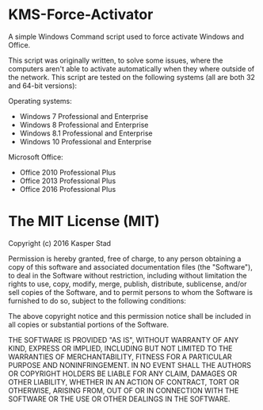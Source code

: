 # KMS-Force-Activator
A simple Windows Command script used to force activate Windows and Office.

This script was originally written, to solve some issues, where the computers aren't able to activate automatically when they where outside of the network.
This script are tested on the following systems (all are both 32 and 64-bit versions):

Operating systems:
- Windows 7 Professional and Enterprise
- Windows 8 Professional and Enterprise
- Windows 8.1 Professional and Enterprise
- Windows 10 Professional and Enterprise

Microsoft Office:
- Office 2010 Professional Plus
- Office 2013 Professional Plus
- Office 2016 Professional Plus

# The MIT License (MIT)

Copyright (c) 2016 Kasper Stad

Permission is hereby granted, free of charge, to any person obtaining a copy of this software and associated documentation files (the "Software"), to deal in the Software without restriction, including without limitation the rights to use, copy, modify, merge, publish, distribute, sublicense, and/or sell copies of the Software, and to permit persons to whom the Software is furnished to do so, subject to the following conditions:

The above copyright notice and this permission notice shall be included in all copies or substantial portions of the Software.

THE SOFTWARE IS PROVIDED "AS IS", WITHOUT WARRANTY OF ANY KIND, EXPRESS OR IMPLIED, INCLUDING BUT NOT LIMITED TO THE WARRANTIES OF MERCHANTABILITY, FITNESS FOR A PARTICULAR PURPOSE AND NONINFRINGEMENT. IN NO EVENT SHALL THE AUTHORS OR COPYRIGHT HOLDERS BE LIABLE FOR ANY CLAIM, DAMAGES OR OTHER LIABILITY, WHETHER IN AN ACTION OF CONTRACT, TORT OR OTHERWISE, ARISING FROM, OUT OF OR IN CONNECTION WITH THE SOFTWARE OR THE USE OR OTHER DEALINGS IN THE SOFTWARE.
